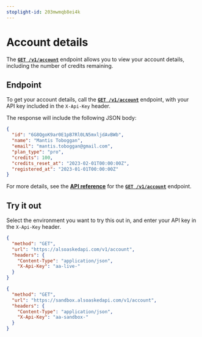 ```yaml
---
stoplight-id: 203mwmqb8ei4k
---
```


# Account details

The [**`GET /v1/account`**](/docs/also-asked/b3b98451f0ae2-get-account-information) endpoint allows you to view your account details, including the number of credits remaining.

## Endpoint

To get your account details, call the [**`GET /v1/account`**](/docs/also-asked/b3b98451f0ae2-get-account-information) endpoint, with your API key included in the `X-Api-Key` header.

The response will include the following JSON body:

```json
{
  "id": "6G8QgoK9ar0E1pB7Rl0LN5mxljdAvBWb",
  "name": "Mantis Toboggan",
  "email": "mantis.toboggan@gmail.com",
  "plan_type": "pro",
  "credits": 100,
  "credits_reset_at": "2023-02-01T00:00:00Z",
  "registered_at": "2023-01-01T00:00:00Z"
}
```

For more details, see the [**API reference**](/docs/also-asked/b3b98451f0ae2-get-account-information) for the [**`GET /v1/account`**](/docs/also-asked/b3b98451f0ae2-get-account-information) endpoint.

## Try it out

Select the environment you want to try this out in, and enter your API key in the `X-Api-Key` header.

<!--
type: tab
title: Live
-->

```json http
{
  "method": "GET",
  "url": "https://alsoaskedapi.com/v1/account",
  "headers": {
    "Content-Type": "application/json",
    "X-Api-Key": "aa-live-"
  }
}
```

<!--
type: tab
title: Sandbox
-->

```json http
{
  "method": "GET",
  "url": "https://sandbox.alsoaskedapi.com/v1/account",
  "headers": {
    "Content-Type": "application/json",
    "X-Api-Key": "aa-sandbox-"
  }
}
```

<!-- type: tab-end -->
